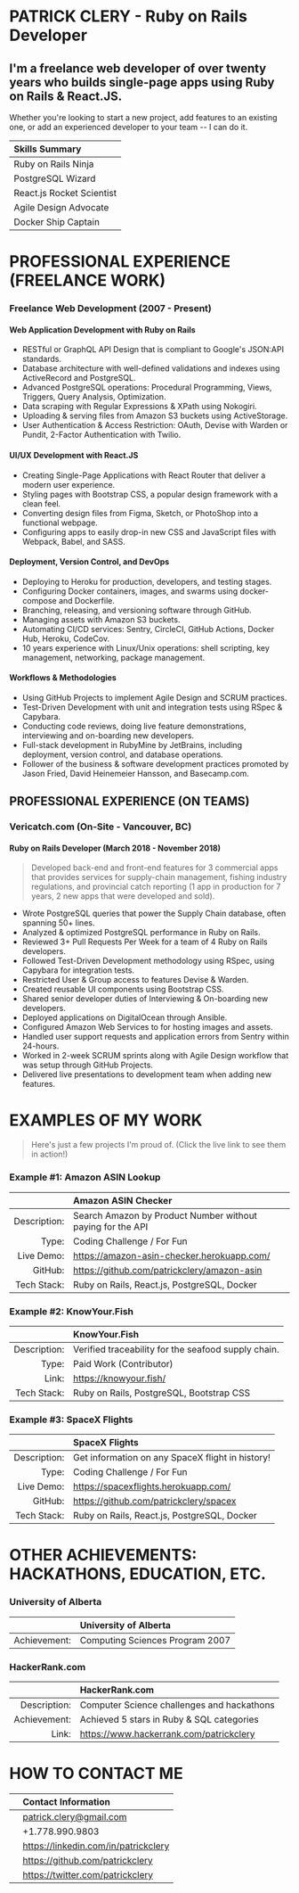 PATRICK CLERY - Ruby on Rails Developer
=======================================

I'm a freelance web developer of over twenty years who builds
single-page apps using Ruby on Rails & React.JS.
------------------------------------------------

Whether you're looking to start a new project, add features to an
existing one, or add an experienced developer to your team -- I can do
it.

| Skills Summary            |
|:--------------------------|
| Ruby on Rails Ninja       |
| PostgreSQL Wizard         |
| React.js Rocket Scientist |
| Agile Design Advocate     |
| Docker Ship Captain       |


# PROFESSIONAL EXPERIENCE (FREELANCE WORK)

### Freelance Web Development (2007 - Present)

#### Web Application Development with Ruby on Rails

- RESTful or GraphQL API Design that is compliant to Google's JSON:API
  standards.
- Database architecture with well-defined validations and indexes using
  ActiveRecord and PostgreSQL.
- Advanced PostgreSQL operations: Procedural Programming, Views,
  Triggers, Query Analysis, Optimization.
- Data scraping with Regular Expressions & XPath using Nokogiri.
- Uploading & serving files from Amazon S3 buckets using ActiveStorage.
- User Authentication & Access Restriction: OAuth, Devise with Warden or
  Pundit, 2-Factor Authentication with Twilio.

#### UI/UX Development with React.JS

- Creating Single-Page Applications with React Router that deliver a
  modern user experience.
- Styling pages with Bootstrap CSS, a popular design framework with a
  clean feel.
- Converting design files from Figma, Sketch, or PhotoShop into a
  functional webpage.
- Configuring apps to easily drop-in new CSS and JavaScript files with
  Webpack, Babel, and SASS.

#### Deployment, Version Control, and DevOps

- Deploying to Heroku for production, developers, and testing stages.
- Configuring Docker containers, images, and swarms using docker-compose
  and Dockerfile.
- Branching, releasing, and versioning software through GitHub.
- Managing assets with Amazon S3 buckets.
- Automating CI/CD services: Sentry, CircleCI, GitHub Actions, Docker
  Hub, Heroku, CodeCov.
- 10 years experience with Linux/Unix operations: shell scripting, key
  management, networking, package management.

#### Workflows & Methodologies

- Using GitHub Projects to implement Agile Design and SCRUM practices.
- Test-Driven Development with unit and integration tests using RSpec &
  Capybara.
- Conducting code reviews, doing live feature demonstrations,
  interviewing and on-boarding new developers.
- Full-stack development in RubyMine by JetBrains, including deployment,
  version control, and database operations.
- Follower of the business & software development practices promoted by
  Jason Fried, David Heinemeier Hansson, and Basecamp.com.


## PROFESSIONAL EXPERIENCE (ON TEAMS)

### Vericatch.com (On-Site - Vancouver, BC)

#### Ruby on Rails Developer (March 2018 - November 2018)

>Developed back-end and front-end features for 3 commercial apps that
>provides services for supply-chain management, fishing industry
>regulations, and provincial catch reporting (1 app in production for 7
>years, 2 new apps that were developed and sold).

- Wrote PostgreSQL queries that power the Supply Chain database, often
  spanning 50+ lines.
- Analyzed & optimized PostgreSQL performance in Ruby on Rails.
- Reviewed 3+ Pull Requests Per Week for a team of 4 Ruby on Rails
  developers.
- Followed Test-Driven Development methodology using RSpec, using
  Capybara for integration tests.
- Restricted User & Group access to features Devise & Warden.
- Created reusable UI components using Bootstrap CSS.
- Shared senior developer duties of Interviewing & On-boarding new
  developers.
- Deployed applications on DigitalOcean through Ansible.
- Configured Amazon Web Services to for hosting images and assets.
- Handled user support requests and application errors from Sentry
  within 24-hours.
- Worked in 2-week SCRUM sprints along with Agile Design workflow that
  was setup through GitHub Projects.
- Delivered live presentations to development team when adding new
  features.


# EXAMPLES OF MY WORK

> Here's just a few projects I'm proud of. (Click the live link to see
> them in action!)

### Example #1: Amazon ASIN Lookup

|              | Amazon ASIN Checker                                        |
|-------------:|:-----------------------------------------------------------|
| Description: | Search Amazon by Product Number without paying for the API |
|        Type: | Coding Challenge / For Fun                                 |
|   Live Demo: | https://amazon-asin-checker.herokuapp.com/                 |
|      GitHub: | https://github.com/patrickclery/amazon-asin                |
|  Tech Stack: | Ruby on Rails, React.js, PostgreSQL, Docker                |


### Example #2: KnowYour.Fish

|              | KnowYour.Fish                                       |
|-------------:|:----------------------------------------------------|
| Description: | Verified traceability for the seafood supply chain. |
|        Type: | Paid Work (Contributor)                             |
|        Link: | https://knowyour.fish/                              |
|  Tech Stack: | Ruby on Rails, PostgreSQL, Bootstrap CSS            |


### Example #3: SpaceX Flights

|              | SpaceX Flights                                   |
|-------------:|:-------------------------------------------------|
| Description: | Get information on any SpaceX flight in history! |
|        Type: | Coding Challenge / For Fun                       |
|   Live Demo: | https://spacexflights.herokuapp.com/             |
|      GitHub: | https://github.com/patrickclery/spacex           |
|  Tech Stack: | Ruby on Rails, React.js, PostgreSQL, Docker      |


OTHER ACHIEVEMENTS: HACKATHONS, EDUCATION, ETC.
===============================================

### University of Alberta

|              | University of Alberta           |
|-------------:|:--------------------------------|
| Achievement: | Computing Sciences Program 2007 |

### HackerRank.com

|              | HackerRank.com                             |
|-------------:|:-------------------------------------------|
| Description: | Computer Science challenges and hackathons |
| Achievement: | Achieved 5 stars in Ruby & SQL categories  |
|        Link: | https://www.hackerrank.com/patrickclery    |


# HOW TO CONTACT ME

|     | Contact Information                  |
|:---:|:-------------------------------------|
|     | patrick.clery@gmail.com              |
|     | +1.778.990.9803                      |
|     | https://linkedin.com/in/patrickclery |
|     | https://github.com/patrickclery      |
|     | https://twitter.com/patrickclery     |

